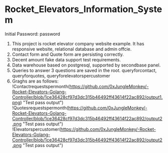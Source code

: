 # Rocket_Elevators_Information_System
Initial Password: password 
1. This project is rocket elevator company website example. It has responsive website, relational database and admin offcie.
2. Contact form and Quote form are persisting correctly.
3. Decent amount fake data support test requirements. 
4. Data warehouse based on postgresql, supported by secondbase panel.
5. Queries to answer 3 questions are saved in the root. queryforcontact, queryforquotes, queryforelevatorspercustomer
6. Graghs are as follows:
!Contactrequestspermonth(https://github.com/0xJungleMonkey/-Rocket-Elevators-Golang-Controller/blob/1ce36428cf97d3dc315b46492ff43614f22ac892/output1.png) "Test pass output")
!Quotesrequestspermonth(https://github.com/0xJungleMonkey/-Rocket-Elevators-Golang-Controller/blob/1ce36428cf97d3dc315b46492ff43614f22ac892/output2.png "Test pass output")
!Elevatorspercustomer(https://github.com/0xJungleMonkey/-Rocket-Elevators-Golang-Controller/blob/1ce36428cf97d3dc315b46492ff43614f22ac892/output2.png "Test pass output")


